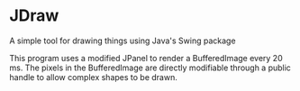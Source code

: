 # JDraw
A simple tool for drawing things using Java's Swing package

This program uses a modified JPanel to render a BufferedImage every 20 ms.
The pixels in the BufferedImage are directly modifiable through a public handle to allow complex shapes to be drawn.
